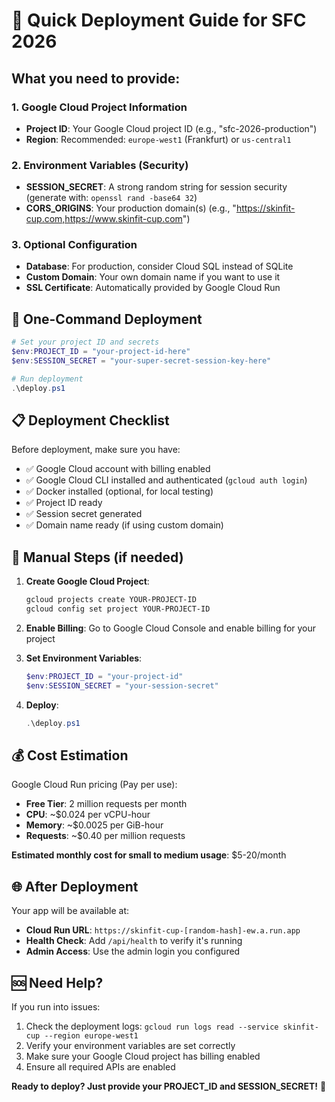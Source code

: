 # 🚀 Quick Deployment Guide for SFC 2026

## What you need to provide:

### 1. Google Cloud Project Information
- **Project ID**: Your Google Cloud project ID (e.g., "sfc-2026-production")
- **Region**: Recommended: `europe-west1` (Frankfurt) or `us-central1`

### 2. Environment Variables (Security)
- **SESSION_SECRET**: A strong random string for session security (generate with: `openssl rand -base64 32`)
- **CORS_ORIGINS**: Your production domain(s) (e.g., "https://skinfit-cup.com,https://www.skinfit-cup.com")

### 3. Optional Configuration
- **Database**: For production, consider Cloud SQL instead of SQLite
- **Custom Domain**: Your own domain name if you want to use it
- **SSL Certificate**: Automatically provided by Google Cloud Run

## 🎯 One-Command Deployment

```powershell
# Set your project ID and secrets
$env:PROJECT_ID = "your-project-id-here"
$env:SESSION_SECRET = "your-super-secret-session-key-here"

# Run deployment
.\deploy.ps1
```

## 📋 Deployment Checklist

Before deployment, make sure you have:
- ✅ Google Cloud account with billing enabled
- ✅ Google Cloud CLI installed and authenticated (`gcloud auth login`)
- ✅ Docker installed (optional, for local testing)
- ✅ Project ID ready
- ✅ Session secret generated
- ✅ Domain name ready (if using custom domain)

## 🔧 Manual Steps (if needed)

1. **Create Google Cloud Project**:
   ```bash
   gcloud projects create YOUR-PROJECT-ID
   gcloud config set project YOUR-PROJECT-ID
   ```

2. **Enable Billing**: Go to Google Cloud Console and enable billing for your project

3. **Set Environment Variables**:
   ```powershell
   $env:PROJECT_ID = "your-project-id"
   $env:SESSION_SECRET = "your-session-secret"
   ```

4. **Deploy**:
   ```powershell
   .\deploy.ps1
   ```

## 💰 Cost Estimation

Google Cloud Run pricing (Pay per use):
- **Free Tier**: 2 million requests per month
- **CPU**: ~$0.024 per vCPU-hour  
- **Memory**: ~$0.0025 per GiB-hour
- **Requests**: ~$0.40 per million requests

**Estimated monthly cost for small to medium usage**: $5-20/month

## 🌐 After Deployment

Your app will be available at:
- **Cloud Run URL**: `https://skinfit-cup-[random-hash]-ew.a.run.app`
- **Health Check**: Add `/api/health` to verify it's running
- **Admin Access**: Use the admin login you configured

## 🆘 Need Help?

If you run into issues:
1. Check the deployment logs: `gcloud run logs read --service skinfit-cup --region europe-west1`
2. Verify your environment variables are set correctly
3. Make sure your Google Cloud project has billing enabled
4. Ensure all required APIs are enabled

**Ready to deploy? Just provide your PROJECT_ID and SESSION_SECRET!** 🚀